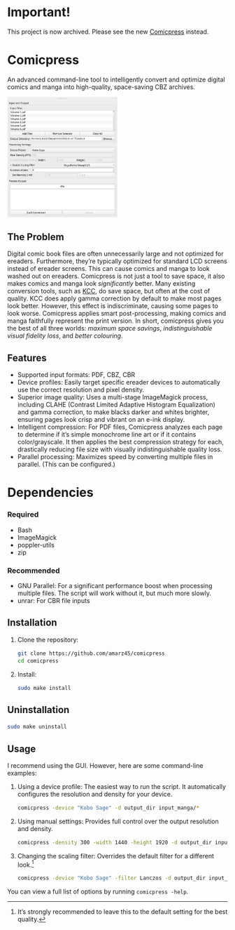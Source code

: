 # Important!

This project is now archived. Please see the new [Comicpress](https://github.com/amarz45/comicpress) instead.

# Comicpress

An advanced command-line tool to intelligently convert and optimize digital comics and manga into high-quality, space-saving CBZ archives.

<img src="screenshot.png" alt="Screenshot" width="50%">

## The Problem

Digital comic book files are often unnecessarily large and not optimized for ereaders. Furthermore, they’re typically optimized for standard LCD screens instead of ereader screens. This can cause comics and manga to look washed out on ereaders. Comicpress is not just a tool to save space, it also makes comics and manga look _significantly_ better. Many existing conversion tools, such as [KCC](https://github.com/ciromattia/kcc), do save space, but often at the cost of quality. KCC does apply gamma correction by default to make most pages look better. However, this effect is indiscriminate, causing some pages to look worse. Comicpress applies smart post-processing, making comics and manga faithfully represent the print version. In short, comicpress gives you the best of all three worlds: _maximum space savings_, _indistinguishable visual fidelity loss_, and _better colouring_.

## Features

- Supported input formats: PDF, CBZ, CBR
- Device profiles: Easily target specific ereader devices to automatically use the correct resolution and pixel density.
- Superior image quality: Uses a multi-stage ImageMagick process, including CLAHE (Contrast Limited Adaptive Histogram Equalization) and gamma correction, to make blacks darker and whites brighter, ensuring pages look crisp and vibrant on an e-ink display.
- Intelligent compression: For PDF files, Comicpress analyzes each page to determine if it’s simple monochrome line art or if it contains color/grayscale. It then applies the best compression strategy for each, drastically reducing file size with visually indistinguishable quality loss.
- Parallel processing: Maximizes speed by converting multiple files in parallel. (This can be configured.)

# Dependencies

### Required

- Bash
- ImageMagick
- poppler-utils
- zip

### Recommended

- GNU Parallel: For a significant performance boost when processing multiple files. The script will work without it, but much more slowly.
- unrar: For CBR file inputs

## Installation

1. Clone the repository:

   ```sh
   git clone https://github.com/amarz45/comicpress
   cd comicpress
   ```

2. Install:

   ```sh
   sudo make install
   ```

## Uninstallation

```sh
sudo make uninstall
```

## Usage

I recommend using the GUI. However, here are some command-line examples:

1. Using a device profile: The easiest way to run the script. It automatically configures the resolution and density for your device.

   ```sh
   comicpress -device "Kobo Sage" -d output_dir input_manga/*
   ```

2. Using manual settings: Provides full control over the output resolution and density.

   ```sh
   comicpress -density 300 -width 1440 -height 1920 -d output_dir input_manga/*
   ```

3. Changing the scaling filter: Overrides the default filter for a different look.[^1]

   ```sh
   comicpress -device "Kobo Sage" -filter Lanczos -d output_dir input_manga/*
   ```

You can view a full list of options by running `comicpress -help`.

[^1]: It’s strongly recommended to leave this to the default setting for the best quality.
